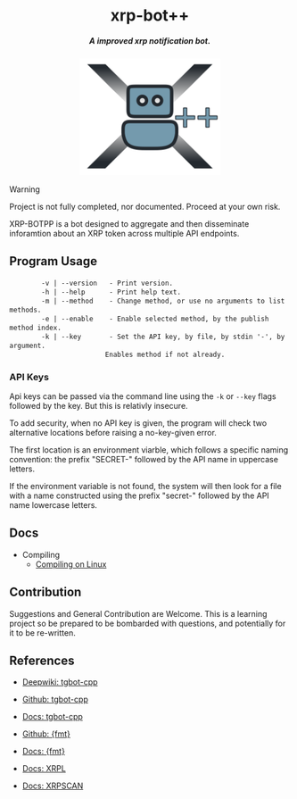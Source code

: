 <div align="center">

# xrp-bot++
##### A improved xrp notification bot.


<img alt="xrp-bot++ logo" src="img/logo.svg" width=50%></img>
</div>

> [!WARNING]
> 
> Project is not fully completed, nor documented. Proceed at your own risk.

XRP-BOTPP is a bot designed to aggregate and then disseminate inforamtion about
an XRP token across multiple API endpoints.


## Program Usage


```
        -v | --version   - Print version.
        -h | --help      - Print help text.
        -m | --method    - Change method, or use no arguments to list methods.
        -e | --enable    - Enable selected method, by the publish method index.
        -k | --key       - Set the API key, by file, by stdin '-', by argument.
                        Enables method if not already.
```

### API Keys

Api keys can be passed via the command line using the `-k` or `--key` flags
followed by the key. But this is relativly insecure.

To add security, when no API key is given, the program will check two
alternative locations before raising a no-key-given error.

The first location is an environment viarble, which follows a specific naming
convention: the prefix "SECRET-" followed by the API name in uppercase letters.

If the environment variable is not found, the system will then look for a file
with a name constructed using the prefix "secret-" followed by the API name
lowercase letters.


## Docs

- Compiling
    - [Compiling on Linux](./docs/compiling/linux.md)



## Contribution

Suggestions and General Contribution are Welcome. This is a learning project so
be prepared to be bombarded with questions, and potentially for it to be
re-written.

## References

- [Deepwiki: tgbot-cpp](https://deepwiki.com/reo7sp/tgbot-cpp)
- [Github: tgbot-cpp](https://github.com/reo7sp/tgbot-cpp)
- [Docs: tgbot-cpp](https://reo7sp.github.io/tgbot-cpp/)

- [Github: {fmt}](https://github.com/fmtlib/fmt)
- [Docs: {fmt}](https://fmt.dev/latest/index.html)

- [Docs: XRPL](https://xrpl.org/docs)
- [Docs: XRPSCAN](https://docs.xrpscan.com/api-documentation/introduction)
